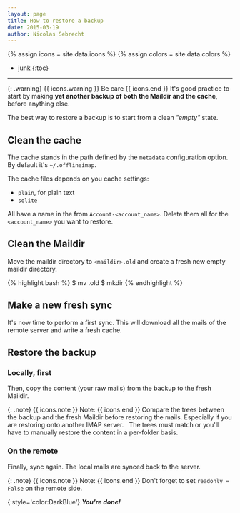 ```yaml
---
layout: page
title: How to restore a backup
date: 2015-03-19
author: Nicolas Sebrecht
---
```


{% assign icons = site.data.icons %}
{% assign colors = site.data.colors %}


* junk
{:toc}

---

{: .warning}
{{ icons.warning }} Be care {{ icons.end }}
It's good practice to start by making **yet another backup of both the Maildir and the cache**, before anything else.

The best way to restore a backup is to start from a clean *"empty"* state.


## Clean the cache

The cache stands in the path defined by the `metadata` configuration option. By default it's `~/.offlineimap`.

The cache files depends on you cache settings:
- `plain`, for plain text
- `sqlite`

All have a name in the from `Account-<account_name>`. Delete them all for the `<account_name>` you want to restore.


## Clean the Maildir

Move the maildir directory to `<maildir>.old` and create a fresh new empty maildir directory.

{% highlight bash %}
$ mv <maildir> <maildir>.old
$ mkdir <maildir>
{% endhighlight %}


## Make a new fresh sync

It's now time to perform a first sync. This will download all the mails of the remote server and write a fresh cache.


## Restore the backup

### Locally, first

Then, copy the content (your raw mails) from the backup to the fresh Maildir.

{: .note}
{{ icons.note }} Note: {{ icons.end }}
Compare the trees between the backup and the fresh Maildir before restoring the mails. Especially if you are restoring onto another IMAP server.
 
The trees must match or you'll have to manually restore the content in a per-folder basis.


### On the remote

Finally, sync again. The local mails are synced back to the server.

{: .note}
{{ icons.note }} Note: {{ icons.end }}
Don't forget to set `readonly = False` on the remote side.


{:style='color:DarkBlue'}
***You're done!***


<!--
vim: expandtab ts=2 :
-->
